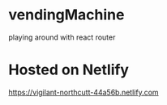 # vendingMachine
playing around with react router

# Hosted on Netlify
https://vigilant-northcutt-44a56b.netlify.com
